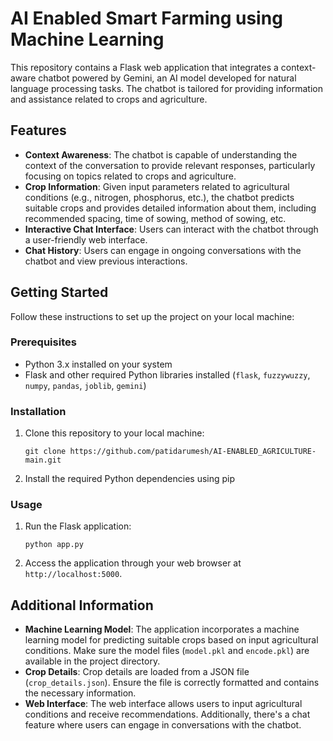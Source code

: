 # AI Enabled Smart Farming using Machine Learning

This repository contains a Flask web application that integrates a context-aware chatbot powered by Gemini, an AI model developed for natural language processing tasks. The chatbot is tailored for providing information and assistance related to crops and agriculture.

## Features

- **Context Awareness**: The chatbot is capable of understanding the context of the conversation to provide relevant responses, particularly focusing on topics related to crops and agriculture.
- **Crop Information**: Given input parameters related to agricultural conditions (e.g., nitrogen, phosphorus, etc.), the chatbot predicts suitable crops and provides detailed information about them, including recommended spacing, time of sowing, method of sowing, etc.
- **Interactive Chat Interface**: Users can interact with the chatbot through a user-friendly web interface.
- **Chat History**: Users can engage in ongoing conversations with the chatbot and view previous interactions.

## Getting Started

Follow these instructions to set up the project on your local machine:

### Prerequisites

- Python 3.x installed on your system
- Flask and other required Python libraries installed (`flask`, `fuzzywuzzy`, `numpy`, `pandas`, `joblib`, `gemini`)

### Installation

1. Clone this repository to your local machine:

   ```
   git clone https://github.com/patidarumesh/AI-ENABLED_AGRICULTURE-main.git
   ```

2. Install the required Python dependencies using pip


### Usage

1. Run the Flask application:

   ```
   python app.py
   ```

2. Access the application through your web browser at `http://localhost:5000`.

## Additional Information

- **Machine Learning Model**: The application incorporates a machine learning model for predicting suitable crops based on input agricultural conditions. Make sure the model files (`model.pkl` and `encode.pkl`) are available in the project directory.
- **Crop Details**: Crop details are loaded from a JSON file (`crop_details.json`). Ensure the file is correctly formatted and contains the necessary information.
- **Web Interface**: The web interface allows users to input agricultural conditions and receive recommendations. Additionally, there's a chat feature where users can engage in conversations with the chatbot.

